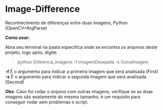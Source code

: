# Image-Difference
Reconhecimento de diferenças entre duas imagens, Python (OpenCV+ArgParse)

<b>Como usar:</b>

Abra seu terminal na pasta específica onde se encontra os arquivos deste projeto,
logo após, digite:

> python Diferenca_imagens -f imagemDesejada -s OutraImagem 

<b>-f</b> É o argumento para indicar a primeira imagem que será analisada (First)
<br>
<b>-s</b> É o argumento para indicar a segunda imagem que será analisada (Second)

<b>Obs</b>: Caso for rodar o arquivo com outras imagens, verifique se as duas imagens são exatamente do mesmo tamanho, é um requisito para conseguir rodar sem problemas o script.
